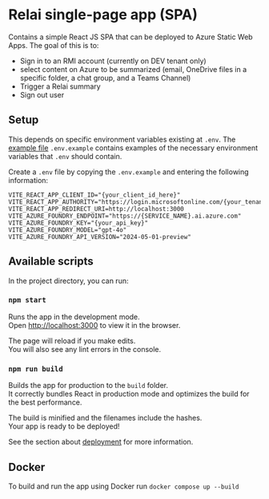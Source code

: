 # Relai single-page app (SPA)

Contains a simple React JS SPA that can be deployed to Azure Static Web Apps. The goal of this is to:

- Sign in to an RMI account (currently on DEV tenant only)
- select content on Azure to be summarized (email, OneDrive files in a specific folder, a chat group, and a Teams Channel)
- Trigger a Relai summary
- Sign out user

## Setup

This depends on specific environment variables existing at `.env`. The [example file](.env.example) `.env.example` contains examples of the necessary environment variables that `.env` should contain. 

Create a `.env` file by copying the `.env.example` and entering the following information:
```
VITE_REACT_APP_CLIENT_ID="{your_client_id_here}"
VITE_REACT_APP_AUTHORITY="https://login.microsoftonline.com/{your_tenant_id_here}"
VITE_REACT_APP_REDIRECT_URI=http://localhost:3000
VITE_AZURE_FOUNDRY_ENDPOINT="https://{SERVICE_NAME}.ai.azure.com"
VITE_AZURE_FOUNDRY_KEY="{your_api_key}"
VITE_AZURE_FOUNDRY_MODEL="gpt-4o"
VITE_AZURE_FOUNDRY_API_VERSION="2024-05-01-preview"
```

## Available scripts

In the project directory, you can run:

### `npm start`

Runs the app in the development mode.\
Open [http://localhost:3000](http://localhost:3000) to view it in the browser.

The page will reload if you make edits.\
You will also see any lint errors in the console.

### `npm run build`

Builds the app for production to the `build` folder.\
It correctly bundles React in production mode and optimizes the build for the best performance.

The build is minified and the filenames include the hashes.\
Your app is ready to be deployed!

See the section about [deployment](https://facebook.github.io/create-react-app/docs/deployment) for more information.

## Docker

To build and run the app using Docker run
`docker compose up --build`
